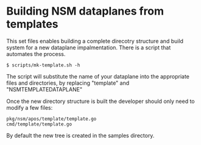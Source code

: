 # Building NSM dataplanes from templates

This set files enables building a complete direcotry structure and build system for a new dataplane impalmentation. There is a script that automates the process.

```
$ scripts/mk-template.sh -h
```

The script will substitute the name of your dataplane into the appropriate files and directories, by replacing "template" and "NSMTEMPLATEDATAPLANE"

Once the new directory structure is built the developer should only need to modify a few files:

```
pkg/nsm/apos/template/template.go
cmd/template/template.go
```

By default the new tree is created in the samples directory.